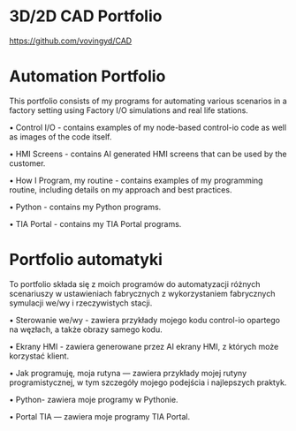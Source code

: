 # 3D/2D CAD Portfolio
https://github.com/vovingyd/CAD

# Automation Portfolio
This portfolio consists of my programs for automating various scenarios in a factory setting using Factory I/O simulations and real life stations.

• Control I/O - 
contains examples of my node-based control-io code as well as images of the code itself.


• HMI Screens - 
contains AI generated HMI screens that can be used by the customer.


• How I Program, my routine - 
contains examples of my programming routine, including details on my approach and best practices.


• Python - 
contains my Python programs.


• TIA Portal - 
contains my TIA Portal programs.

# Portfolio automatyki
To portfolio składa się z moich programów do automatyzacji różnych scenariuszy w ustawieniach fabrycznych z wykorzystaniem fabrycznych symulacji we/wy i rzeczywistych stacji.

• Sterowanie we/wy -
zawiera przykłady mojego kodu control-io opartego na węzłach, a także obrazy samego kodu.


• Ekrany HMI -
zawiera generowane przez AI ekrany HMI, z których może korzystać klient.


• Jak programuję, moja rutyna —
zawiera przykłady mojej rutyny programistycznej, w tym szczegóły mojego podejścia i najlepszych praktyk.


• Python-
zawiera moje programy w Pythonie.


• Portal TIA —
zawiera moje programy TIA Portal.
